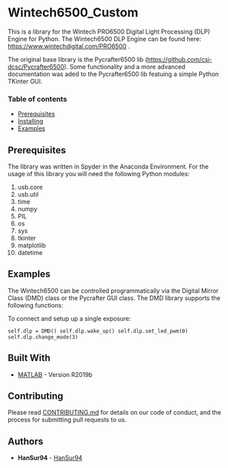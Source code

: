 # Wintech6500_Custom

This is a library for the Wintech PRO6500 Digital Light Processing (DLP) Engine for Python.
The Wintech6500 DLP Engine can be found here: https://www.wintechdigital.com/PRO6500 .

The original base library is the Pycrafter6500 lib (https://github.com/csi-dcsc/Pycrafter6500).
Some functionality and a more advanced documentation was aded to the Pycrafter6500 lib featuing
a simple Python TKinter GUI.

### Table of contents
* [Prerequisites](#prerequisites)
* [Installing](#installing)
* [Examples](#examples)

## Prerequisites

The library was written in Spyder in the Anaconda Environment.
For the usage of this library you will need the following Python modules:

1. usb.core
2. usb.util
3. time
4. numpy
5. PIL
6. os
7. sys
8. tkinter
9. matplotlib
10. datetime

## Examples

The Wintech6500 can be controlled programmatically via the Digital Mirror Class (DMD) class or the Pycrafter GUI class.
The DMD library supports the following functions:

To connect and setup up a single exposure:


`self.dlp = DMD()
self.dlp.wake_up()
self.dlp.set_led_pwm(0)
self.dlp.change_mode(3)`



## Built With

* [MATLAB](https://www.mathworks.com/products/matlab.html) - Version R2019b

## Contributing

Please read [CONTRIBUTING.md](https://gist.github.com/PurpleBooth/b24679402957c63ec426) for details on our code of conduct, and the process for submitting pull requests to us.


## Authors

* **HanSur94** - [HanSur94](https://github.com/HanSur94)

